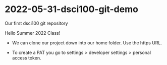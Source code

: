 # 2022-05-31-dsci100-git-demo
Our first dsci100 git repository

Hello Summer 2022 Class!

- We can clone our project down into our home folder.
  Use the https URL.

- To create a PAT you go to settings > developer settings > personal access token.
